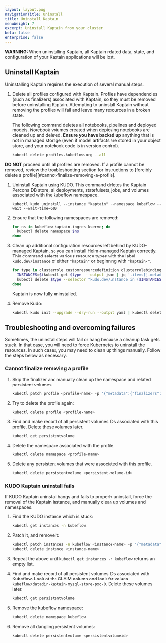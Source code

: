 ```yaml
---
layout: layout.pug
navigationTitle: Uninstall
title: Uninstall Kaptain
menuWeight: 7
excerpt: Uninstall Kaptain from your cluster
beta: false
enterprise: false
---
```


<p class="message--warning"><strong>WARNING: </strong>When uninstalling Kaptain, all Kaptain related data, state, and configuration of your Kaptain applications will be lost.</p>

## Uninstall Kaptain

Uninstalling Kaptain requires the execution of several manual steps.

1.  Delete all profiles configured with Kaptain. Profiles have dependencies (such as finalizers) associated with Kaptain, so they must be removed before uninstalling Kaptain. Attempting to uninstall Kaptain without removing the profiles will fail and leave many resources in a broken state.

    The following command deletes all notebooks, pipelines and deployed models. Notebook volumes created when deploying notebooks are cleaned up and deleted. **Ensure you have backed up** anything that is not in managed storage (even if model artifacts are stored in your object store, and your notebook code is in version control).

    ```bash
    kubectl delete profiles.kubeflow.org --all
    ```

**DO NOT** proceed until all profiles are removed. If a profile cannot be removed, review the troubleshooting section for instructions to [forcibly delete a profile][#cannot-finalize-removing-a-profile].

1.  Uninstall Kaptain using KUDO. This command deletes the Kaptain Percona DB store, all deployments, statefulsets, jobs, and volumes associated with the kubeflow namespace.

    ```
    kubectl kudo uninstall --instance "kaptain" --namespace kubeflow --wait --wait-time=600
    ```

1.  Ensure that the following namespaces are removed:

    ```bash
    for ns in kubeflow kaptain-ingres kserve; do
      kubectl delete namespace $ns
    done
    ```

1.  Clean up additional configuration resources left behind by KUDO-managed Kaptain, so you can install Helm-managed Kaptain correctly. This command selects various resource types with the label `kudo.dev/instance` of either `"kaptain"` or beginning with `"kaptain-"`.

    ```bash
    for type in clusterrole customresourcedefinition clusterrolebinding clusterrole mutatingwebhookconfiguration ValidatingWebhookConfiguration; do
      INSTANCES=$(kubectl get $type  --output json | jq '.items[].metadata.labels["kudo.dev/instance"] | select(. != null)'  -r | egrep '^kaptain(-|$)' | tr "\n" ",")
      kubectl delete $type --selector "kudo.dev/instance in ($INSTANCES)"
    done
    ```

    Kaptain is now fully uninstalled.

1.  Remove Kudo:

    ```bash
    kubectl kudo init --upgrade --dry-run --output yaml | kubectl delete -f -
    ```

## Troubleshooting and overcoming failures

Sometimes, the uninstall steps will fail or hang because a cleanup task gets stuck. In that case, you will need to force Kubernetes to uninstall the resources.  In such cases, you may need to clean up things manually.  Follow the steps below as necessary.

### Cannot finalize removing a profile

1.  Skip the finalizer and manually clean up the namespace and related persistent volumes.

    ```bash
    kubectl patch profile <profile-name> -p '{"metadata":{"finalizers":null}}' --type=merge
    ```

1.  Try to delete the profile again:

    ```bash
    kubectl delete profile <profile-name>
    ```

1.  Find and make record of all persistent volumes IDs associated with this profile. Delete these volumes later.

    ```bash
    kubectl get persistentvolume
    ```

1.  Delete the namespace associated with the profile.

    ```bash
    kubectl delete namespace <profile-name>
    ```

1.  Delete any persistent volumes that were associated with this profile.

    ```bash
    kubectl delete persistentvolume <persistent-volume-id>
    ```

### KUDO Kaptain uninstall fails

If KUDO Kaptain uninstall hangs and fails to properly uninstall, force the removal of the Kaptain instance, and manually clean up volumes and namespaces.

1.  Find the KUDO instance which is stuck:

    ```bash
    kubectl get instances -n kubeflow
    ```

1.  Patch it, and remove it:

    ```bash
    kubectl patch instances -n kubeflow <instance-name> -p '{"metadata":{"finalizers":null}}' --type=merge
    kubectl delete instance <instance-name>
    ```

1.  Repeat the above until `kubectl get instances -n kubeflow` returns an empty list.

1.  Find and make record of all persistent volumes IDs associated with Kubeflow. Look at the CLAIM column and look for values `kubeflow/datadir-kaptain-mysql-store-pxc-0`. Delete these volumes later.

    ```bash
    kubectl get persistentvolume
    ```

1.  Remove the kubeflow namespace:

    ```bash
    kubectl delete namespace kubeflow
    ```

1.  Remove all dangling persistent volumes:

    ```bash
    kubectl delete persistentvolume <persistentvolumeid>
    ```
